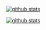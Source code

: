 [![github stats](https://github-readme-stats.vercel.app/api?username=joffrey-bion&show=prs_merged&show_icons=true&theme=tokyonight#gh-dark-mode-only)]([https://github.com/anuraghazra/github-readme-stats#gh-dark-mode-only)

[![github stats](https://github-readme-stats.vercel.app/api?username=joffrey-bion&show=prs_merged&show_icons=true&theme=catppuccin_latte#gh-light-mode-only)]([https://github.com/anuraghazra/github-readme-stats#gh-light-mode-only)

